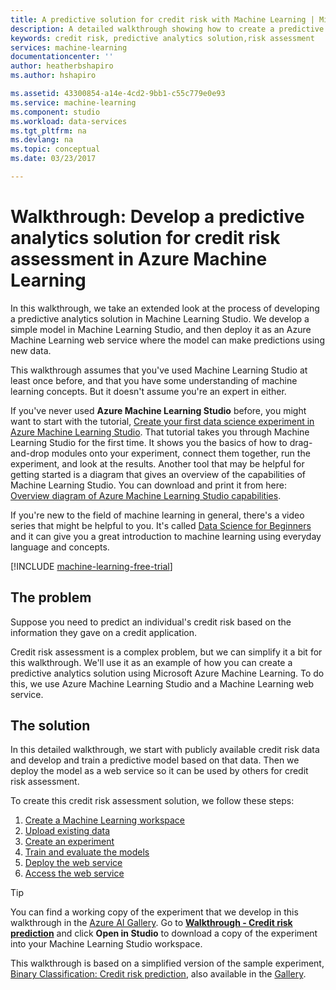```yaml
---
title: A predictive solution for credit risk with Machine Learning | Microsoft Docs
description: A detailed walkthrough showing how to create a predictive analytics solution for credit risk assessment in Azure Machine Learning Studio.
keywords: credit risk, predictive analytics solution,risk assessment
services: machine-learning
documentationcenter: ''
author: heatherbshapiro
ms.author: hshapiro

ms.assetid: 43300854-a14e-4cd2-9bb1-c55c779e0e93
ms.service: machine-learning
ms.component: studio
ms.workload: data-services
ms.tgt_pltfrm: na
ms.devlang: na
ms.topic: conceptual
ms.date: 03/23/2017

---
```

# Walkthrough: Develop a predictive analytics solution for credit risk assessment in Azure Machine Learning

In this walkthrough, we take an extended look at the process of developing a predictive analytics solution in Machine Learning Studio. We develop a simple model in Machine Learning Studio, and then deploy it as an Azure Machine Learning web service where the model can make predictions using new data. 

This walkthrough assumes that you've used Machine Learning Studio at least once before, and that you have some understanding of machine learning concepts. But it doesn't assume you're an expert in either.

If you've never used **Azure Machine Learning Studio** before, you might want to start with the tutorial, [Create your first data science experiment in Azure Machine Learning Studio](create-experiment.md). That tutorial takes you through Machine Learning Studio for the first time. It shows you the basics of how to drag-and-drop modules onto your experiment, connect them together, run the experiment, and look at the results. Another tool that may be helpful for getting started is a diagram that gives an overview of the capabilities of Machine Learning Studio. You can download and print it from here: [Overview diagram of Azure Machine Learning Studio capabilities](studio-overview-diagram.md).
 
If you're new to the field of machine learning in general, there's a video series that might be helpful to you. It's called [Data Science for Beginners](data-science-for-beginners-the-5-questions-data-science-answers.md) and it can give you a great introduction to machine learning using everyday language and concepts.


[!INCLUDE [machine-learning-free-trial](../../../includes/machine-learning-free-trial.md)]
 

## The problem

Suppose you need to predict an individual's credit risk based on the information they gave on a credit application.  

Credit risk assessment is a complex problem, but we can simplify it a bit for this walkthrough. We'll use it as an example of how you can create a predictive analytics solution using Microsoft Azure Machine Learning. To do this, we use Azure Machine Learning Studio and a Machine Learning web service.  

## The solution

In this detailed walkthrough, we start with publicly available credit risk data and develop and train a predictive model based on that data. Then we deploy the model as a web service so it can be used by others for credit risk assessment.

To create this credit risk assessment solution, we follow these steps:  

1. [Create a Machine Learning workspace](walkthrough-1-create-ml-workspace.md)
2. [Upload existing data](walkthrough-2-upload-data.md)
3. [Create an experiment](walkthrough-3-create-new-experiment.md)
4. [Train and evaluate the models](walkthrough-4-train-and-evaluate-models.md)
5. [Deploy the web service](walkthrough-5-publish-web-service.md)
6. [Access the web service](walkthrough-6-access-web-service.md)

> [!TIP] 
> You can find a working copy of the experiment that we develop in this walkthrough in the [Azure AI Gallery](https://gallery.cortanaintelligence.com). Go to **[Walkthrough - Credit risk prediction](https://gallery.cortanaintelligence.com/Experiment/Walkthrough-Credit-risk-prediction-1)** and click **Open in Studio** to download a copy of the experiment into your Machine Learning Studio workspace.
> 
> This walkthrough is based on a simplified version of the sample experiment,
[Binary Classification: Credit risk prediction](http://go.microsoft.com/fwlink/?LinkID=525270), also available in the [Gallery](http://gallery.cortanaintelligence.com/).
